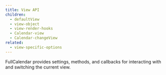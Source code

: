 ```yaml
---
title: View API
children:
  - defaultView
  - view-object
  - view-render-hooks
  - Calendar-view
  - Calendar-changeView
related:
  - view-specific-options
---
```


FullCalendar provides settings, methods, and callbacks for interacting with and switching the current view.
